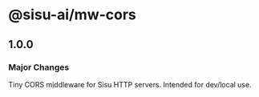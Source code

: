 # @sisu-ai/mw-cors

## 1.0.0

### Major Changes

Tiny CORS middleware for Sisu HTTP servers. Intended for dev/local use.

